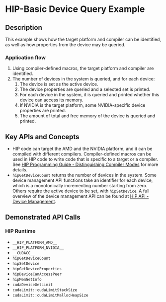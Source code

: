 # HIP-Basic Device Query Example

## Description
This example shows how the target platform and compiler can be identified, as well as how properties from the device may be queried.

### Application flow 
1. Using compiler-defined macros, the target platform and compiler are identified. 
1. The number of devices in the system is queried, and for each device:
    1. The device is set as the active device.
    1. The device properties are queried and a selected set is printed.
    1. For each device in the system, it is queried and printed whether this device can access its memory.
    1. If NVIDIA is the target platform, some NVIDIA-specific device properties are printed.
    1. The amount of total and free memory of the device is queried and printed.

## Key APIs and Concepts
- HIP code can target the AMD and the NVIDIA platform, and it can be compiled with different compilers. Compiler-defined macros can be used in HIP code to write code that is specific to a target or a compiler. See [HIP Programming Guide - Distinguishing Compiler Modes](https://docs.amd.com/bundle/HIP-Programming-Guide-v5.2/page/Transitioning_from_CUDA_to_HIP.html#d4438e664) for more details.
- `hipGetDeviceCount` returns the number of devices in the system. Some device management API functions take an identifier for each device, which is a monotonically incrementing number starting from zero. Others require the active device to be set, with `hipSetDevice`. A full overview of the device management API can be found at [HIP API - Device Management](https://docs.amd.com/bundle/HIP_API_Guide/page/group___device.html).

## Demonstrated API Calls
### HIP Runtime
- `__HIP_PLATFORM_AMD__`
- `__HIP_PLATFORM_NVIDIA__`
- `__CUDACC__`
- `hipGetDeviceCount`
- `hipSetDevice`
- `hipGetDeviceProperties`
- `hipDeviceCanAccessPeer`
- `hipMemGetInfo`
- `cudaDeviceGetLimit`
- `cudaLimit::cudaLimitStackSize`
- `cudaLimit::cudaLimitMallocHeapSize`

